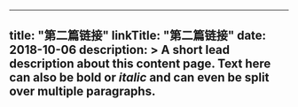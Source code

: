 
---
title: "第二篇链接"
linkTitle: "第二篇链接"
date: 2018-10-06
description: >
  A short lead description about this content page. Text here can also be **bold** or _italic_ and can even be split over multiple paragraphs.
---
